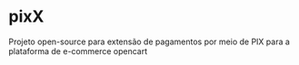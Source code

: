 # pixX
Projeto open-source para extensão de pagamentos por meio de PIX para a plataforma de e-commerce opencart
